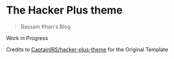 # The Hacker Plus theme

> Bassam Khan's Blog

Work in Progress


Credits to [CaptainIRS/hacker-plus-theme](https://github.com/CaptainIRS/hacker-plus-theme) for the Original Template
